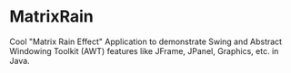# MatrixRain
Cool "Matrix Rain Effect" Application to demonstrate Swing and Abstract Windowing Toolkit (AWT) features like JFrame, JPanel, Graphics, etc. in Java.
